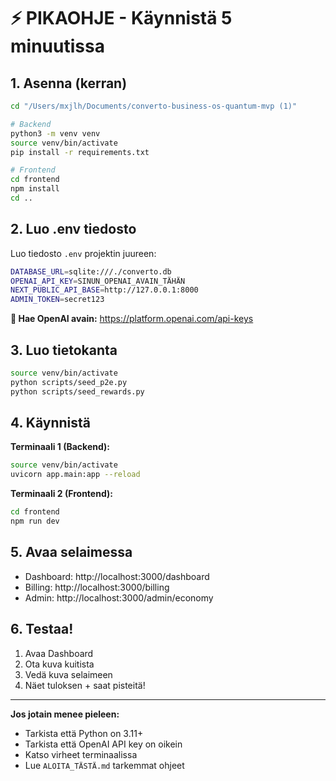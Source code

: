 # ⚡ PIKAOHJE - Käynnistä 5 minuutissa

## 1. Asenna (kerran)

```bash
cd "/Users/mxjlh/Documents/converto-business-os-quantum-mvp (1)"

# Backend
python3 -m venv venv
source venv/bin/activate
pip install -r requirements.txt

# Frontend
cd frontend
npm install
cd ..
```

## 2. Luo .env tiedosto

Luo tiedosto `.env` projektin juureen:

```bash
DATABASE_URL=sqlite:///./converto.db
OPENAI_API_KEY=SINUN_OPENAI_AVAIN_TÄHÄN
NEXT_PUBLIC_API_BASE=http://127.0.0.1:8000
ADMIN_TOKEN=secret123
```

**🔑 Hae OpenAI avain:** https://platform.openai.com/api-keys

## 3. Luo tietokanta

```bash
source venv/bin/activate
python scripts/seed_p2e.py
python scripts/seed_rewards.py
```

## 4. Käynnistä

**Terminaali 1 (Backend):**
```bash
source venv/bin/activate
uvicorn app.main:app --reload
```

**Terminaali 2 (Frontend):**
```bash
cd frontend
npm run dev
```

## 5. Avaa selaimessa

- Dashboard: http://localhost:3000/dashboard
- Billing: http://localhost:3000/billing
- Admin: http://localhost:3000/admin/economy

## 6. Testaa!

1. Avaa Dashboard
2. Ota kuva kuitista
3. Vedä kuva selaimeen
4. Näet tuloksen + saat pisteitä!

---

**Jos jotain menee pieleen:**
- Tarkista että Python on 3.11+
- Tarkista että OpenAI API key on oikein
- Katso virheet terminaalissa
- Lue `ALOITA_TÄSTÄ.md` tarkemmat ohjeet
